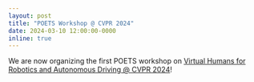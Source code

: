```yaml
---
layout: post
title: "POETS Workshop @ CVPR 2024"
date: 2024-03-10 12:00:00-0000
inline: true
---
```


We are now organizing the first POETS workshop on <a href="https://poets2024.github.io/">Virtual Humans for Robotics and Autonomous Driving @ CVPR 2024</a>!